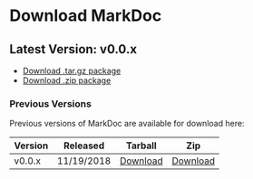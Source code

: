 # Download MarkDoc

## Latest Version: v0.0.x
 - [Download .tar.gz package](/dl/markdoc_v0.0.x.tar.gz)
 - [Download .zip package](/dl/markdoc_v0.0.x.zip)

### Previous Versions
Previous versions of MarkDoc are available for download here:

| Version | Released | Tarball | Zip |
|---------|----------|---------|-----|
| v0.0.x  | 11/19/2018 |  [Download](/dl/markdoc_v0.0.x.tar.gz) | [Download](/dl/markdoc_v0.0.x.zip) |
